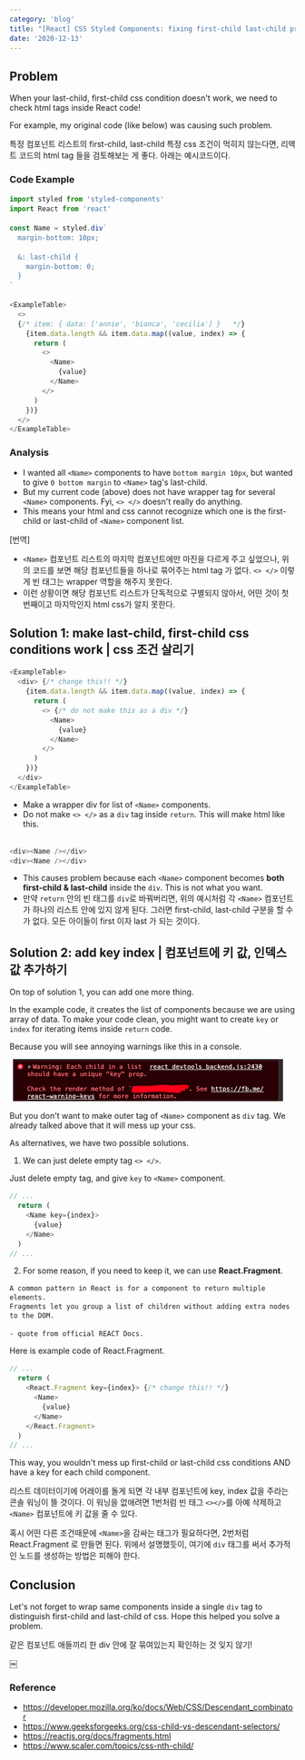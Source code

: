 ```yaml
---
category: 'blog'
title: "[React] CSS Styled Components: fixing first-child last-child problem"
date: '2020-12-13'
---
```


## Problem

When your last-child, first-child css condition doesn't work, we need to check html tags inside React code!

For example, my original code (like below) was causing such problem.

특정 컴포넌트 리스트의 first-child, last-child 특정 css 조건이 먹히지 않는다면, 리액트 코드의 html tag 들을 검토해보는 게 좋다. 아래는 예시코드이다.

### Code Example 

```js
import styled from 'styled-components'
import React from 'react'

const Name = styled.div`
  margin-bottom: 10px;

  &: last-child {
    margin-bottom: 0;
  }
`

<ExampleTable>
  <>
  {/* item: { data: ['annie', 'bianca', 'cecilia'] }   */}
    {item.data.length && item.data.map((value, index) => {
      return (
        <>
          <Name>
            {value}
          </Name>
        </>
      )
    })}
  </>
</ExampleTable>
```

### Analysis

- I wanted all `<Name>` components to have `bottom margin 10px`, but wanted to give `0 bottom margin` to `<Name>` tag's last-child.
- But my current code (above) does not have wrapper tag for several `<Name>` components. Fyi, `<> </>` doesn't really do anything.
- This means your html and css cannot recognize which one is the first-child or last-child of `<Name>` component list. 

[번역]
- `<Name>` 컴포넌트 리스트의 마지막 컴포넌트에만 마진을 다르게 주고 싶었으나, 위의 코드를 보면 해당 컴포넌트들을 하나로 묶어주는 html tag 가 없다. `<> </>` 이렇게 빈 태그는 wrapper 역할을 해주지 못한다.
- 이런 상황이면 해당 컴포넌트 리스트가 단독적으로 구별되지 않아서, 어떤 것이 첫번째이고 마지막인지 html css가 알지 못한다.

## Solution 1: make last-child, first-child css conditions work | css 조건 살리기

```js
<ExampleTable>
  <div> {/* change this!! */}
    {item.data.length && item.data.map((value, index) => {
      return (
        <> {/* do not make this as a div */}
          <Name>
            {value}
          </Name>
        </>
      )
    })}
  </div>
</ExampleTable>
```

- Make a wrapper div for list of `<Name>` components.
- Do not make `<> </>` as a `div` tag inside `return`. This will make html like this.

```js

<div><Name /></div>
<div><Name /></div>

```

- This causes problem because each `<Name>` component becomes **both first-child & last-child** inside the `div`. This is not what you want.
- 만약 `return` 안의 빈 태그를 `div`로 바꿔버리면, 위의 예시처럼 각 `<Name>` 컴포넌트가 하나의 리스트 안에 있지 않게 된다. 그러면 first-child, last-child 구분을 할 수가 없다. 모든 아이들이 first 이자 last 가 되는 것이다. 

## Solution 2: add key index | 컴포넌트에 키 값, 인덱스 값 추가하기

On top of solution 1, you can add one more thing.

In the example code, it creates the list of components because we are using array of data. To make your code clean, you might want to create `key` or `index` for iterating items inside `return` code. 

Because you will see annoying warnings like this in a console.

![react js console warning](consoleWarning.png)

But you don't want to make outer tag of `<Name>` component as `div` tag. We already talked above that it will mess up your css. 

As alternatives, we have two possible solutions.

1. We can just delete empty tag `<> </>`. 

Just delete empty tag, and give `key` to `<Name>` component.

```js
// ...
  return (
    <Name key={index}>
      {value}
    </Name>
  )
// ...

```

2. For some reason, if you need to keep it, we can use **React.Fragment**.  

```
A common pattern in React is for a component to return multiple elements. 
Fragments let you group a list of children without adding extra nodes to the DOM.

- quote from official REACT Docs.
```

Here is example code of React.Fragment.

```js
// ...
  return (
    <React.Fragment key={index}> {/* change this!! */}
      <Name>
        {value}
      </Name>
    </React.Fragment>
  )
// ...

``` 

This way, you wouldn't mess up first-child or last-child css conditions AND have a key for each child component.

리스트 데이터이기에 어레이를 돌게 되면 각 내부 컴포넌트에 key, index 값을 주라는 콘솔 워닝이 뜰 것이다. 이 워닝을 없애려면 1번처럼 빈 태그 `<></>`를 아예 삭제하고 `<Name>` 컴포넌트에 키 값을 줄 수 있다. 

혹시 어떤 다른 조건때문에 `<Name>`을 감싸는 태그가 필요하다면, 2번처럼 React.Fragment 로 만들면 된다. 위에서 설명했듯이, 여기에 `div` 태그를 써서 추가적인 노드를 생성하는 방법은 피해야 한다.

## Conclusion

Let's not forget to wrap same components inside a single `div` tag to distinguish first-child and last-child of css. Hope this helped you solve a problem.

같은 컴포넌트 애들끼리 한 div 안에 잘 묶여있는지 확인하는 것 잊지 않기!

￼

### Reference
- https://developer.mozilla.org/ko/docs/Web/CSS/Descendant_combinator
- https://www.geeksforgeeks.org/css-child-vs-descendant-selectors/
- https://reactjs.org/docs/fragments.html
- https://www.scaler.com/topics/css-nth-child/
